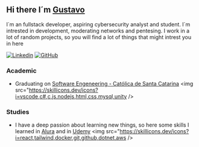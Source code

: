 ## Hi there I´m [Gustavo](https://github.com/GustavoSRodriguess)
I´m an  fullstack developer, aspiring cybersecurity analyst and student. I´m intrested in development, moderating networks and pentesing. I work in a lot of random projects, so you will find a lot of things that might intrest you in here
  <div>

   [![Linkedin](https://img.shields.io/badge/Eric%20H.%20Massaneiro-%231DA1F2.svg?style=flat-square&logo=Linkedin&logoColor=white)](https://in.ericmassaneiro.dev/)
   [![GitHub](https://img.shields.io/badge/EikkoMass-12100E.svg?style=flat-square&logo=github&logoColor=white)](https://hub.ericmassaneiro.dev/)
  </div>

  ### **Academic**
  - Graduating on [Software Engeneering - Católica de Santa Catarina](https://www.catolicasc.org.br)
  <img src="https://skillicons.dev/icons?i=vscode,c#,c,js,nodejs,html,css,mysql,unity />

### **Studies**
- I have a deep passion about learning new things, so here some skills I learned in [Alura](https://www.alura.com.br) and in [Udemy](https://www.udemy.com)
<img src="https://skillicons.dev/icons?i=react,tailwind,docker,git,github,dotnet,aws />
<!--
**GustavoSRodriguess/GustavoSRodriguess** is a ✨ _special_ ✨ repository because its `README.md` (this file) appears on your GitHub profile.

Here are some ideas to get you started:

- 🔭 I’m currently working on ...
- 🌱 I’m currently learning ...
- 👯 I’m looking to collaborate on ...
- 🤔 I’m looking for help with ...
- 💬 Ask me about ...
- 📫 How to reach me: ...
- 😄 Pronouns: ...
- ⚡ Fun fact: ...
-->
